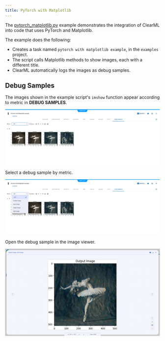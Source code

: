 ```yaml
---
title: PyTorch with Matplotlib
---
```


The [pytorch_matplotlib.py](https://github.com/allegroai/clearml/blob/master/examples/frameworks/pytorch/pytorch_matplotlib.py) 
example demonstrates the integration of ClearML into code that uses PyTorch and Matplotlib. 

The example does the following: 
* Creates a task named `pytorch with matplotlib example`, in the `examples` project.
* The script calls Matplotlib methods to show images, each with a different title.
* ClearML automatically logs the images as debug samples. 

## Debug Samples

The images shown in the example script's `imshow` function appear according to metric in **DEBUG SAMPLES**.

![image](../../../img/examples_pytorch_matplotlib_02.png)

Select a debug sample by metric.

![image](../../../img/examples_pytorch_matplotlib_02a.png)

Open the debug sample in the image viewer.

![image](../../../img/examples_pytorch_matplotlib_02b.png)














